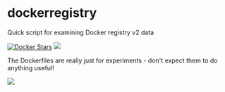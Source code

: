 # dockerregistry

Quick script for examining Docker registry v2 data

[![Docker Stars](https://img.shields.io/docker/stars/lizrice/dockerregistry.svg?maxAge=2592000)]() [![](https://images.microbadger.com/badges/image/lizrice/dockerregistry.svg)](https://microbadger.com/images/lizrice/dockerregistry "Get your own image badge on microbadger.com")

The Dockerfiles are really just for experiments - don't expect them to do anything useful! 
 
 ![](https://codeship.com/projects/aa2fadf0-8356-0134-1cf1-72de9e9bd73e/status?branch=master)
